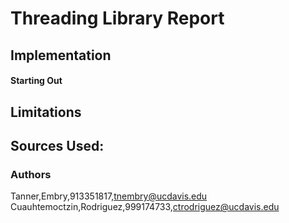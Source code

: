 # Threading Library Report

## Implementation

#### Starting Out

## Limitations


## Sources Used:


### Authors
Tanner,Embry,913351817,tnembry@ucdavis.edu  
Cuauhtemoctzin,Rodriguez,999174733,ctrodriguez@ucdavis.edu  
